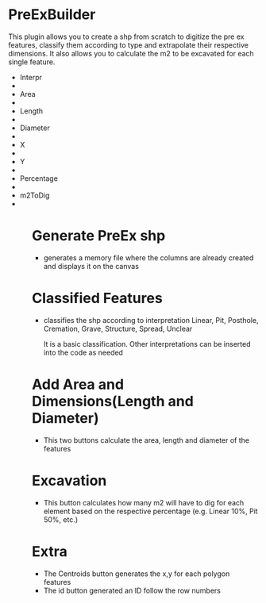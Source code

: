 # PreExBuilder
This plugin allows you to create a shp from scratch to digitize the pre ex features, classify them according to type and extrapolate their respective dimensions. It also allows you to calculate the m2 to be excavated for each single feature.
<ul>
	<li>Interpr<li>
	<li>Area<li>
	<li>Length<li>
	<li>Diameter<li>
	<li>X<li>
	<li>Y<li>
	<li>Percentage<li>
	<li>m2ToDig<li>
<ul>

# Generate PreEx shp

- generates a memory file where the columns are already created and displays it on the canvas

# Classified Features

- classifies the shp according to interpretation
	Linear, Pit, Posthole, Cremation, Grave, Structure, Spread, Unclear

	It is a basic classification. Other interpretations can be inserted into the code as 		needed

# Add Area and Dimensions(Length and Diameter)

- This two buttons calculate the area, length and diameter of the features


# Excavation

- This button calculates how many m2 will have to dig for each element based on the respective percentage (e.g. Linear 10%, Pit 50%, etc.)

# Extra

- The Centroids button generates the x,y for each polygon features
- The id button generated an ID follow the row numbers
